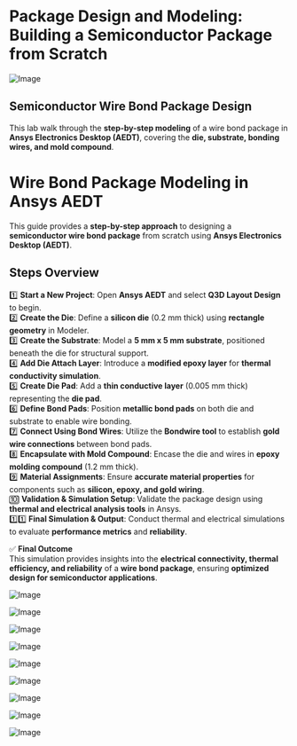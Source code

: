 # Package Design and Modeling: Building a Semiconductor Package from Scratch
![Image](https://github.com/user-attachments/assets/6126adae-bae0-4512-ba1b-d42c507d43c0)

## Semiconductor Wire Bond Package Design  
This lab walk through the **step-by-step modeling** of a wire bond package in **Ansys Electronics Desktop (AEDT)**, covering the **die, substrate, bonding wires, and mold compound**.  

# Wire Bond Package Modeling in Ansys AEDT  
This guide provides a **step-by-step approach** to designing a **semiconductor wire bond package** from scratch using **Ansys Electronics Desktop (AEDT)**.  

## Steps Overview  
1️⃣ **Start a New Project**: Open **Ansys AEDT** and select **Q3D Layout Design** to begin.  
2️⃣ **Create the Die**: Define a **silicon die** (0.2 mm thick) using **rectangle geometry** in Modeler.  
3️⃣ **Create the Substrate**: Model a **5 mm x 5 mm substrate**, positioned beneath the die for structural support.  
4️⃣ **Add Die Attach Layer**: Introduce a **modified epoxy layer** for **thermal conductivity simulation**.  
5️⃣ **Create Die Pad**: Add a **thin conductive layer** (0.005 mm thick) representing the **die pad**.  
6️⃣ **Define Bond Pads**: Position **metallic bond pads** on both die and substrate to enable wire bonding.  
7️⃣ **Connect Using Bond Wires**: Utilize the **Bondwire tool** to establish **gold wire connections** between bond pads.  
8️⃣ **Encapsulate with Mold Compound**: Encase the die and wires in **epoxy molding compound** (1.2 mm thick).  
9️⃣ **Material Assignments**: Ensure **accurate material properties** for components such as **silicon, epoxy, and gold wiring**.  
🔟 **Validation & Simulation Setup**: Validate the package design using **thermal and electrical analysis tools** in Ansys.  
1️⃣1️⃣ **Final Simulation & Output**: Conduct thermal and electrical simulations to evaluate **performance metrics** and **reliability**.  

✅ **Final Outcome**  
This simulation provides insights into the **electrical connectivity, thermal efficiency, and reliability** of a **wire bond package**, ensuring **optimized design for semiconductor applications**.  

![Image](https://github.com/user-attachments/assets/3dd3d313-c0b2-427f-8f0a-9ef763a8d7e1)


![Image](https://github.com/user-attachments/assets/43c44545-19b8-42dc-8865-8e3798b52cd6)


![Image](https://github.com/user-attachments/assets/8ad34e45-beb2-4b68-87e8-4ac1e6ccb1e3)


![Image](https://github.com/user-attachments/assets/bbabdff3-ce3b-4de1-aff4-24343d57a040)


![Image](https://github.com/user-attachments/assets/a4bbd98c-c14f-4aab-affe-9030a8a69457)


![Image](https://github.com/user-attachments/assets/adb35aa6-6a6d-410f-8a0d-9ad15d7bccd0)


![Image](https://github.com/user-attachments/assets/8bdc687d-e5ca-47d0-ae9f-8dcbe932e5fb)


![Image](https://github.com/user-attachments/assets/599337ed-fb67-4a66-8476-60fd4d1e64e9)


![Image](https://github.com/user-attachments/assets/db561a54-8eb4-4709-969d-b84adaf5ee11)
